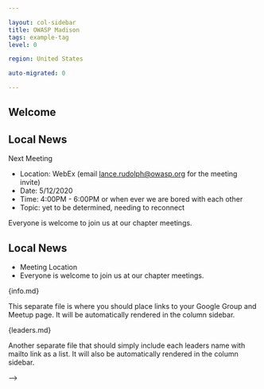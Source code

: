 ```yaml
---

layout: col-sidebar
title: OWASP Madison
tags: example-tag
level: 0

region: United States

auto-migrated: 0

---
```

## Welcome


## Local News
Next Meeting

- Location: WebEx (email lance.rudolph@owasp.org for the meeting invite)
- Date: 5/12/2020
- Time: 4:00PM - 6:00PM or when ever we are bored with each other 
- Topic: yet to be determined, needing to reconnect

Everyone is welcome to join us at our chapter meetings.



## Local News
- Meeting Location
- Everyone is welcome to join us at our chapter meetings.


{info.md}

This separate file is where you should place links to your Google Group and Meetup page. It will be automatically rendered in the column sidebar.

{leaders.md}

Another separate file that should simply include each leaders name with mailto link as a list. It will also be automatically rendered in the column sidebar.

-->
